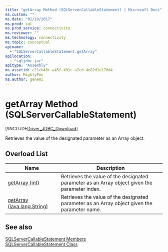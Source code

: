 ```yaml
---
title: "getArray Method (SQLServerCallableStatement) | Microsoft Docs"
ms.custom: ""
ms.date: "01/19/2017"
ms.prod: sql
ms.prod_service: connectivity
ms.reviewer: ""
ms.technology: connectivity
ms.topic: conceptual
apiname: 
  - "SQLServerCallableStatement.getArray"
apilocation: 
  - "sqljdbc.jar"
apitype: "Assembly"
ms.assetid: c21cb48c-a45f-491c-a7cd-4e82d1e178d4
author: MightyPen
ms.author: genemi
---
```

# getArray Method (SQLServerCallableStatement)
[!INCLUDE[Driver_JDBC_Download](../../../includes/driver_jdbc_download.md)]

  Retrieves the value of the designated parameter as an Array object.  
  
## Overload List  
  
|Name|Description|  
|----------|-----------------|  
|[getArray (int)](../../../connect/jdbc/reference/getarray-method-int.md)|Retrieves the value of the designated parameter as an Array object given the parameter index.|  
|[getArray (java.lang.String)](../../../connect/jdbc/reference/getarray-method-java-lang-string.md)|Retrieves the value of the designated parameter as an Array object given the parameter name.|  
  
## See also  
 [SQLServerCallableStatement Members](../../../connect/jdbc/reference/sqlservercallablestatement-members.md)   
 [SQLServerCallableStatement Class](../../../connect/jdbc/reference/sqlservercallablestatement-class.md)  
  
  
